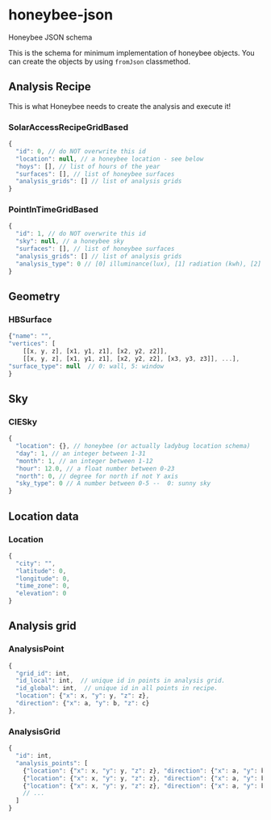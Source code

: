 # honeybee-json
Honeybee JSON schema

This is the schema for minimum implementation of honeybee objects.
You can create the objects by using `fromJson` classmethod.

## Analysis Recipe
This is what Honeybee needs to create the analysis and execute it!

### SolarAccessRecipeGridBased
```js
{
  "id": 0, // do NOT overwrite this id
  "location": null, // a honeybee location - see below
  "hoys": [], // list of hours of the year
  "surfaces": [], // list of honeybee surfaces
  "analysis_grids": [] // list of analysis grids
}
```

### PointInTimeGridBased
```js
{
  "id": 1, // do NOT overwrite this id
  "sky": null, // a honeybee sky
  "surfaces": [], // list of honeybee surfaces
  "analysis_grids": [] // list of analysis grids
  "analysis_type": 0 // [0] illuminance(lux), [1] radiation (kwh), [2] luminance (Candela).
}
```

## Geometry
### HBSurface
```js
{"name": "",
"vertices": [
    [[x, y, z], [x1, y1, z1], [x2, y2, z2]],
    [[x, y, z], [x1, y1, z1], [x2, y2, z2], [x3, y3, z3]], ...],
"surface_type": null  // 0: wall, 5: window
}
```

## Sky
### CIESky
```js
{
  "location": {}, // honeybee (or actually ladybug location schema)
  "day": 1, // an integer between 1-31
  "month": 1, // an integer between 1-12
  "hour": 12.0, // a float number between 0-23
  "north": 0, // degree for north if not Y axis
  "sky_type": 0 // A number between 0-5 --  0: sunny sky
}
```

## Location data
### Location
```js
{
  "city": "",
  "latitude": 0,
  "longitude": 0,
  "time_zone": 0,
  "elevation": 0
}
```

## Analysis grid

### AnalysisPoint
```js
{
  "grid_id": int,
  "id_local": int,  // unique id in points in analysis grid.
  "id_global": int,  // unique id in all points in recipe.
  "location": {"x": x, "y": y, "z": z},
  "direction": {"x": a, "y": b, "z": c}
},
```

### AnalysisGrid
```js
{
  "id": int,
  "analysis_points": [
    {"location": {"x": x, "y": y, "z": z}, "direction": {"x": a, "y": b, "z": c}},
    {"location": {"x": x, "y": y, "z": z}, "direction": {"x": a, "y": b, "z": c}},
    {"location": {"x": x, "y": y, "z": z}, "direction": {"x": a, "y": b, "z": c}},
    // ...
  ]
}
```
